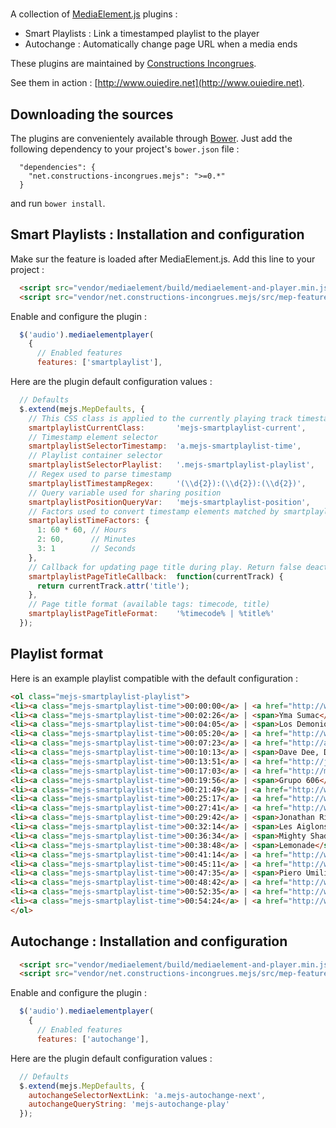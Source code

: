 # 

A collection of [MediaElement.js](mediaelementjs.com) plugins :

* Smart Playlists : Link a timestamped playlist to the player
* Autochange : Automatically change page URL when a media ends

These plugins are maintained by [Constructions Incongrues](http://www.constructions-incongrues.net).

See them in action : [http://www.ouiedire.net](http://www.ouiedire.net).

## Downloading the sources

The plugins are convenientely available through [Bower](http://bower.io). Just add the following dependency to your project's ```bower.json``` file :

```
  "dependencies": {
    "net.constructions-incongrues.mejs": ">=0.*"
  }
```

and run ```bower install```.

## Smart Playlists : Installation and configuration

Make sur the feature is loaded after MediaElement.js. Add this line to your project :

```html
  <script src="vendor/mediaelement/build/mediaelement-and-player.min.js"></script>
  <script src="vendor/net.constructions-incongrues.mejs/src/mep-feature-smartplaylist.js"></script>
```

Enable and configure the plugin :

```javascript
  $('audio').mediaelementplayer(
    {
      // Enabled features
      features: ['smartplaylist'],
```

Here are the plugin default configuration values :

```javascript
  // Defaults
  $.extend(mejs.MepDefaults, {
    // This CSS class is applied to the currently playing track timestamp element
    smartplaylistCurrentClass:       'mejs-smartplaylist-current',
    // Timestamp element selector
    smartplaylistSelectorTimestamp:  'a.mejs-smartplaylist-time',
    // Playlist container selector
    smartplaylistSelectorPlaylist:   '.mejs-smartplaylist-playlist',
    // Regex used to parse timestamp
    smartplaylistTimestampRegex:     '(\\d{2}):(\\d{2}):(\\d{2})',
    // Query variable used for sharing position
    smartplaylistPositionQueryVar:   'mejs-smartplaylist-position',
    // Factors used to convert timestamp elements matched by smartplaylistTimestampRegex to seconds
    smartplaylistTimeFactors: { 
      1: 60 * 60, // Hours
      2: 60,      // Minutes
      3: 1        // Seconds
    },
    // Callback for updating page title during play. Return false deactivates page title updating
    smartplaylistPageTitleCallback:  function(currentTrack) {
      return currentTrack.attr('title');
    },
    // Page title format (available tags: timecode, title)
    smartplaylistPageTitleFormat:    '%timecode% | %title%'
  });
```

## Playlist format

Here is an example playlist compatible with the default configuration : 

```html
<ol class="mejs-smartplaylist-playlist">
<li><a class="mejs-smartplaylist-time">00:00:00</a> | <a href="http://www.healerselecta.co.uk">Healer Selecta</a> - Twangy Batucada</li>
<li><a class="mejs-smartplaylist-time">00:02:26</a> | <span>Yma Sumac</span> - Malambo No. 1</li>
<li><a class="mejs-smartplaylist-time">00:04:05</a> | <span>Los Demonios de Mantaro</span> - Liliana</li>
<li><a class="mejs-smartplaylist-time">00:05:20</a> | <a href="http://www.jeanjacquesperrey.com">Jean-Jacques Perrey &amp; Gershon Kingsley</a> - One Note Samba</li>
<li><a class="mejs-smartplaylist-time">00:07:23</a> | <a href="http://analogafrica.blogspot.com">Aníbal Velásquez Y Su Conjunto</a> - Mambo Loco</li>
<li><a class="mejs-smartplaylist-time">00:10:13</a> | <span>Dave Dee, Dozy, Beaky, Mick &amp;Tich</span> - Zabadak</li>
<li><a class="mejs-smartplaylist-time">00:13:51</a> | <a href="http://jessieevans.net">Jessie Evans</a> - Let Me On</li>
<li><a class="mejs-smartplaylist-time">00:17:03</a> | <a href="http://maximerobin.bandcamp.com">Maxime Robin</a> - Cleveland Shuffle (pattern funk)</li>
<li><a class="mejs-smartplaylist-time">00:19:56</a> | <span>Grupo 606</span> - Rompe,cruza O Ayúdame</li>
<li><a class="mejs-smartplaylist-time">00:21:49</a> | <a href="http://www.myspace.com/gekojones">Uproot Andy &amp; Geko Jones</a>- Manuelita RMX</li>
<li><a class="mejs-smartplaylist-time">00:25:17</a> | <a href="http://www.myspace.com/batida">Batida</a> - Bazuka (Quem Me Rusgou)</li>
<li><a class="mejs-smartplaylist-time">00:27:41</a> | <a href="http://www.myspace.com/mjgrotesque"> Manuel J Grotesque et ses amis</a> - Juan Maquina</li>
<li><a class="mejs-smartplaylist-time">00:29:42</a> | <span>Jonathan Richman &amp; The Modern Lovers</span> - Egyptian Reggae</li>
<li><a class="mejs-smartplaylist-time">00:32:14</a> | <span>Les Aiglons de basse terre</span> - Chombo Merenge</li>
<li><a class="mejs-smartplaylist-time">00:36:34</a> | <span>Mighty Shadow</span> - Dat Soca Boat</li>
<li><a class="mejs-smartplaylist-time">00:38:48</a> | <span>Lemonade</span> - Lifted</li>
<li><a class="mejs-smartplaylist-time">00:41:14</a> | <a href="http://www.lasrubiasdelnorte.com">Las Rubias del Norte</a> - Porque Te Vas</li>
<li><a class="mejs-smartplaylist-time">00:45:11</a> | <a href="http://www.dickeldemasiado.com">Dick El Demasiado</a> - Pumpi Pumpi Pumpi</li>
<li><a class="mejs-smartplaylist-time">00:47:35</a> | <span>Piero Umiliani</span> - The Party</li>
<li><a class="mejs-smartplaylist-time">00:48:42</a> | <a href="http://www.naturalselfmusic.com">Peregoyo</a> - Caranito (Natural Self RMX)</li>
<li><a class="mejs-smartplaylist-time">00:52:35</a> | <a href="http://www.myspace.com/konononr1">Konono N1</a> - Guiyome</li>
<li><a class="mejs-smartplaylist-time">00:54:24</a> | <a href="http://www.myspace.com/delacasapropia">ESDLCP</a> - En la medida de lo posible</li>
</ol>
```

## Autochange : Installation and configuration

```html
  <script src="vendor/mediaelement/build/mediaelement-and-player.min.js"></script>
  <script src="vendor/net.constructions-incongrues.mejs/src/mep-feature-autochange.js"></script>
```

Enable and configure the plugin :

```javascript
  $('audio').mediaelementplayer(
    {
      // Enabled features
      features: ['autochange'],
```

Here are the plugin default configuration values :

```javascript
  // Defaults
  $.extend(mejs.MepDefaults, {
    autochangeSelectorNextLink: 'a.mejs-autochange-next',
    autochangeQueryString: 'mejs-autochange-play'
  });
```
